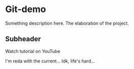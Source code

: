 # Git-demo

Something description here. The elaboration of the project.

## Subheader

Watch tutorial on YouTube

I'm reda with the current... Idk, life's hard...